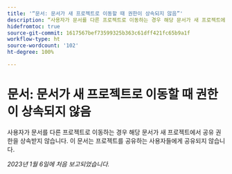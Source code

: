 ```yaml
---
title: '“문서: 문서가 새 프로젝트로 이동할 때 권한이 상속되지 않음”'
description: “사용자가 문서를 다른 프로젝트로 이동하는 경우 해당 문서가 새 프로젝트에서 공유 권한을 상속받지 않습니다. 이 문서는 프로젝트를 공유하는 사용자들에게 공유되지 않습니다. ”
hidefromtoc: true
source-git-commit: 1617567bef73599325b363c61dff421fc65b9a1f
workflow-type: ht
source-wordcount: '102'
ht-degree: 100%

---
```



# 문서: 문서가 새 프로젝트로 이동할 때 권한이 상속되지 않음

<!-- This Known Issue is on the TOC for both Workfront and Workfront Proof-->

사용자가 문서를 다른 프로젝트로 이동하는 경우 해당 문서가 새 프로젝트에서 공유 권한을 상속받지 않습니다. 이 문서는 프로젝트를 공유하는 사용자들에게 공유되지 않습니다.

_2023년 1월 6일에 처음 보고되었습니다._

